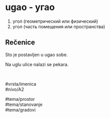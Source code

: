 # ugao - угао

1. угол (геометрический или физический)
2. угол (часть помещения или пространства)

## Rečenice

Sto je postavljen u ugao sobe.

Na uglu ulice nalazi se pekara.

<br>

#vrsta/imenica  
#nivo/A2  

#tema/prostor  
#tema/stanovanje  
#tema/gradovi  
